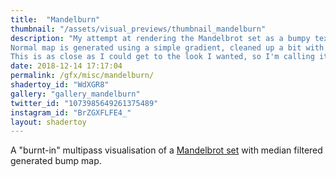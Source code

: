 ```yaml
---
title:  "Mandelburn"
thumbnail: "/assets/visual_previews/thumbnail_mandelburn"
description: "My attempt at rendering the Mandelbrot set as a bumpy texture. Multi-pass.
Normal map is generated using a simple gradient, cleaned up a bit with the help of median filtering.
This is as close as I could get to the look I wanted, so I'm calling it done!"
date: 2018-12-14 17:17:04
permalink: /gfx/misc/mandelburn/
shadertoy_id: "WdXGR8" 
gallery: "gallery_mandelburn"
twitter_id: "1073985649261375489"
instagram_id: "BrZGXFLFE4_"
layout: shadertoy
---
```

A "burnt-in" multipass visualisation of a [Mandelbrot set](https://en.wikipedia.org/wiki/Mandelbrot_set) with median filtered generated bump map.  
